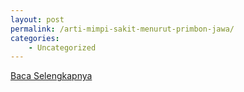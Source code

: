```yaml
---
layout: post
permalink: /arti-mimpi-sakit-menurut-primbon-jawa/
categories:
    - Uncategorized
---
```


[Baca Selengkapnya](/04)